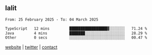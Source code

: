 ## lalit

<!--START_SECTION:waka-->

```txt
From: 25 February 2025 - To: 04 March 2025

TypeScript   12 mins         █████████████████▓░░░░░░░   71.24 %
Java         4 mins          ███████░░░░░░░░░░░░░░░░░░   28.29 %
Other        0 secs          ░░░░░░░░░░░░░░░░░░░░░░░░░   00.47 %
```

<!--END_SECTION:waka-->

[website](https://lalit.sh) | [twitter](https://x.com/@lalitcodes) | [contact](https://lalit.sh/contact)
